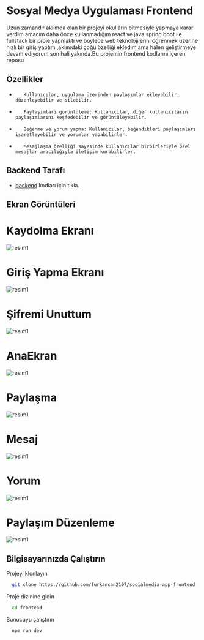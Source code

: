 # Sosyal Medya Uygulaması Frontend

Uzun zamandır aklımda olan bir projeyi okulların bitmesiyle yapmaya karar verdim amacım daha önce kullanmadığım react ve java spring boot ile fullstack bir proje yapmaktı ve böylece web teknolojilerini öğrenmek üzerine hızlı bir giriş yaptım ,aklımdaki çoğu özelliği ekledim ama halen geliştirmeye devam ediyorum son hali yakında.Bu projemin frontend kodlarını içeren reposu


## Özellikler

   *        Kullanıcılar, uygulama üzerinden paylaşımlar ekleyebilir, düzenleyebilir ve silebilir.
   *        Paylaşımları görüntüleme: Kullanıcılar, diğer kullanıcıların paylaşımlarını keşfedebilir ve görüntüleyebilir.
   *        Beğenme ve yorum yapma: Kullanıcılar, beğendikleri paylaşımları işaretleyebilir ve yorumlar yapabilirler.
   *        Mesajlaşma özelliği sayesinde kullanıcılar birbirleriyle özel mesajlar aracılığıyla iletişim kurabilirler.







## Backend Tarafı

- [backend](https://github.com/furkancan2107/springboot-socalmedia-app-backend) kodları için tıkla.


## Ekran Görüntüleri
# Kaydolma Ekranı
![resim1](https://github.com/furkancan2107/socialmedia-app-frontend/blob/main/resimler/kaydol.png)
# Giriş Yapma Ekranı
![resim1](https://github.com/furkancan2107/socialmedia-app-frontend/blob/main/resimler/giriş%20yap.png)
# Şifremi Unuttum
![resim1](https://github.com/furkancan2107/socialmedia-app-frontend/blob/main/resimler/şifre%20değiştir.png)

# AnaEkran
![resim1](https://github.com/furkancan2107/socialmedia-app-frontend/blob/main/resimler/anasayfa.png)
# Paylaşma
![resim1](https://github.com/furkancan2107/socialmedia-app-frontend/blob/main/resimler/paylaşma.png)
# Mesaj
![resim1](https://github.com/furkancan2107/socialmedia-app-frontend/blob/main/resimler/mesajlaşma.png)

# Yorum
![resim1](https://github.com/furkancan2107/socialmedia-app-frontend/blob/main/resimler/yorum.png)
# Paylaşım Düzenleme 
![resim1](https://github.com/furkancan2107/socialmedia-app-frontend/blob/main/resimler/duzenle.png)

## Bilgisayarınızda Çalıştırın

Projeyi klonlayın

```bash
  git clone https://github.com/furkancan2107/socialmedia-app-frontend
```

Proje dizinine gidin

```bash
  cd frontend
```



Sunucuyu çalıştırın

```bash
  npm run dev
```

